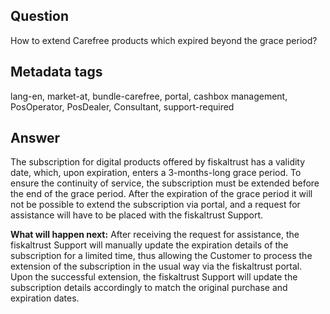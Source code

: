 ## Question

How to extend Carefree products which expired beyond the grace period?

## Metadata tags

lang-en, market-at, bundle-carefree, portal, cashbox management, PosOperator, PosDealer, Consultant, support-required

## Answer

The subscription for digital products offered by fiskaltrust has a validity date, which, upon expiration, enters a 3-months-long grace period. To ensure the continuity of service, the subscription must be extended before the end of the grace period. After the expiration of the grace period it will not be possible to extend the subscription via portal, and a request for assistance will have to be placed with the fiskaltrust Support. 

**What will happen next:**
After receiving the request for assistance, the fiskaltrust Support will manually update the expiration details of the subscription for a limited time, thus allowing the Customer to process the extension of the subscription in the usual way via the fiskaltrust portal. Upon the successful extension, the fiskaltrust Support will update the subscription details accordingly to match the original purchase and expiration dates.

